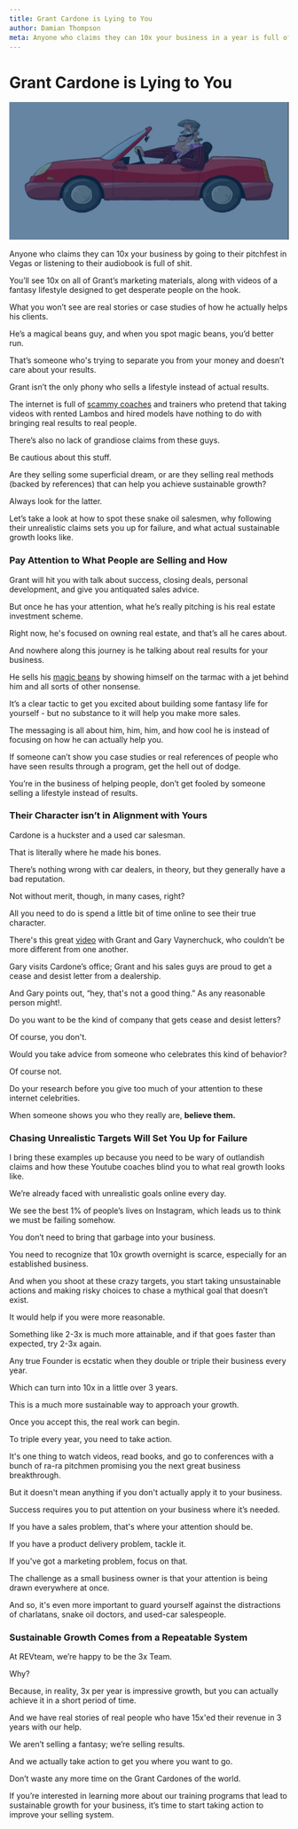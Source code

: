 ```yaml
---
title: Grant Cardone is Lying to You
author: Damian Thompson
meta: Anyone who claims they can 10x your business in a year is full of shit.
---
```


# Grant Cardone is Lying to You

![featured image](./img/Grant_Cardone_Liar-1.jpeg)

Anyone who claims they can 10x your business by going to their pitchfest in Vegas or listening to their audiobook is full of shit.

You’ll see 10x on all of Grant’s marketing materials, along with videos of a fantasy lifestyle designed to get desperate people on the hook.

What you won’t see are real stories or case studies of how he actually helps his clients.

He’s a magical beans guy, and when you spot magic beans, you’d better run.

That’s someone who's trying to separate you from your money and doesn’t care about your results.

Grant isn’t the only phony who sells a lifestyle instead of actual results.

The internet is full of [scammy coaches](https://www.salesability.com/blog/the-problem-with-coaching) and trainers who pretend that taking videos with rented Lambos and hired models have nothing to do with bringing real results to real people.

There’s also no lack of grandiose claims from these guys.

Be cautious about this stuff.

Are they selling some superficial dream, or are they selling real methods (backed by references) that can help you achieve sustainable growth?

Always look for the latter.

Let’s take a look at how to spot these snake oil salesmen, why following their unrealistic claims sets you up for failure, and what actual sustainable growth looks like.

### Pay Attention to What People are Selling and How

Grant will hit you with talk about success, closing deals, personal development, and give you antiquated sales advice.

But once he has your attention, what he’s really pitching is his real estate investment scheme.

Right now, he's focused on owning real estate, and that’s all he cares about.

And nowhere along this journey is he talking about real results for your business.

He sells his [magic beans](https://www.salesability.com/blog/stop-trying-to-hack-sales) by showing himself on the tarmac with a jet behind him and all sorts of other nonsense.

It’s a clear tactic to get you excited about building some fantasy life for yourself - but no substance to it will help you make more sales.

The messaging is all about him, him, him, and how cool he is instead of focusing on how he can actually help you.

If someone can’t show you case studies or real references of people who have seen results through a program, get the hell out of dodge.

You’re in the business of helping people, don’t get fooled by someone selling a lifestyle instead of results.

### Their Character isn’t in Alignment with Yours

Cardone is a huckster and a used car salesman.

That is literally where he made his bones.

There’s nothing wrong with car dealers, in theory, but they generally have a bad reputation.

Not without merit, though, in many cases, right?

All you need to do is spend a little bit of time online to see their true character.

There's this great [video](https://vimeo.com/160500489) with Grant and Gary Vaynerchuck, who couldn’t be more different from one another.

Gary visits Cardone’s office; Grant and his sales guys are proud to get a cease and desist letter from a dealership.

And Gary points out, “hey, that's not a good thing.” As any reasonable person might!.

Do you want to be the kind of company that gets cease and desist letters?

Of course, you don't.

Would you take advice from someone who celebrates this kind of behavior?

Of course not.

Do your research before you give too much of your attention to these internet celebrities.

When someone shows you who they really are, **believe them.**

### Chasing Unrealistic Targets Will Set You Up for Failure

I bring these examples up because you need to be wary of outlandish claims and how these Youtube coaches blind you to what real growth looks like.

We’re already faced with unrealistic goals online every day.

We see the best 1% of people’s lives on Instagram, which leads us to think we must be failing somehow.

You don’t need to bring that garbage into your business.

You need to recognize that 10x growth overnight is scarce, especially for an established business.

And when you shoot at these crazy targets, you start taking unsustainable actions and making risky choices to chase a mythical goal that doesn’t exist.

It would help if you were more reasonable.

Something like 2-3x is much more attainable, and if that goes faster than expected, try 2-3x again.

Any true Founder is ecstatic when they double or triple their business every year.

Which can turn into 10x in a little over 3 years.

This is a much more sustainable way to approach your growth.

Once you accept this, the real work can begin.

To triple every year, you need to take action.

It's one thing to watch videos, read books, and go to conferences with a bunch of ra-ra pitchmen promising you the next great business breakthrough.

But it doesn't mean anything if you don't actually apply it to your business.

Success requires you to put attention on your business where it’s needed.

If you have a sales problem, that's where your attention should be.

If you have a product delivery problem, tackle it.

If you've got a marketing problem, focus on that.

The challenge as a small business owner is that your attention is being drawn everywhere at once.

And so, it's even more important to guard yourself against the distractions of charlatans, snake oil doctors, and used-car salespeople.

### Sustainable Growth Comes from a Repeatable System

At REVteam, we’re happy to be the 3x Team.

Why?

Because, in reality, 3x per year is impressive growth, but you can actually achieve it in a short period of time.

And we have real stories of real people who have 15x'ed their revenue in 3 years with our help.

We aren’t selling a fantasy; we’re selling results.

And we actually take action to get you where you want to go.

Don’t waste any more time on the Grant Cardones of the world.

If you’re interested in learning more about our training programs that lead to sustainable growth for your business, it’s time to start taking action to improve your selling system.